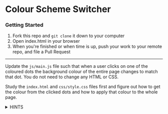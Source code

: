 # Colour Scheme Switcher

### Getting Started

1. Fork this repo and `git clone` it down to your computer
1. Open index.html in your browser
1. When you're finished or when time is up, push your work to your remote repo, and file a Pull Request

---

Update the `js/main.js` file such that when a user clicks on one of the coloured dots the background colour of the entire page changes to match that dot. You do not need to change any HTML or CSS.

Study the `index.html` and `css/style.css` files first and figure out how to get the colour from the clicked dots and how to apply that colour to the whole page.

<details>
<summary>HINTS</summary>

- The coloured dots have their colours in a `data-color` attribute.
- The `css/style.css` file has styles for each colour using classes (`.red`, `.white`, `.blue`, `.yellow`). You need to apply that class to the `body` element.
- Instead of `classList`, it'll be easier to use the `body` element's [`className` property](https://www.w3schools.com/jsref/prop_html_classname.asp) instead. 

</details>
